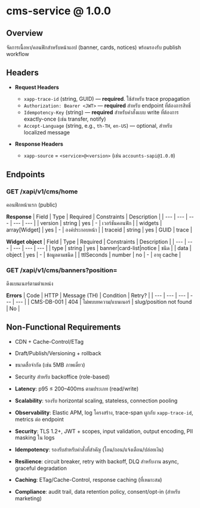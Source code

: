 # cms-service @ 1.0.0

## Overview

จัดการเนื้อหา/คอนฟิกสำหรับหน้าแอป (banner, cards, notices) พร้อมรองรับ publish workflow

## Headers


- **Request Headers**
  - `xapp-trace-id` (string, GUID) — **required**. ใช้สำหรับ trace propagation
  - `Authorization: Bearer <JWT>` — **required** สำหรับ endpoint ที่ต้องการสิทธิ์
  - `Idempotency-Key` (string) — **required** สำหรับคำสั่งแบบ write ที่ต้องการ exactly-once (เช่น transfer, notify)
  - `Accept-Language` (string, e.g., `th-TH`, `en-US`) — optional, สำหรับ localized message

- **Response Headers**
  - `xapp-source` = `<service>@<version>` (เช่น `accounts-sapi@1.0.0`)


## Endpoints


### GET /xapi/v1/cms/home

คอนฟิกหน้าแรก (public)

**Response**
| Field | Type | Required | Constraints | Description |
| --- | --- | --- | --- | --- |
| version | string | yes | - | เวอร์ชันคอนฟิก |
| widgets | array[Widget] | yes | - | องค์ประกอบหน้า |
| traceid | string | yes | GUID | trace |



**Widget object**
| Field | Type | Required | Constraints | Description |
| --- | --- | --- | --- | --- |
| type | string | yes | banner|card-list|notice | ชนิด |
| data | object | yes | - | ข้อมูลตามชนิด |
| ttlSeconds | number | no | - | อายุ cache |



### GET /xapi/v1/cms/banners?position=

ดึงแบนเนอร์ตามตำแหน่ง

**Errors**
| Code | HTTP | Message (TH) | Condition | Retry? |
| --- | --- | --- | --- | --- |
| CMS-DB-001 | 404 | ไม่พบบทความ/แบนเนอร์ | slug/position not found | No |



## Non-Functional Requirements

- CDN + Cache-Control/ETag
- Draft/Publish/Versioning + rollback
- ขนาดสื่อจำกัด (เช่น 5MB ภาพเดี่ยว)
- Security สำหรับ backoffice (role-based)

- **Latency**: p95 ≤ 200–400ms ตามประเภท (read/write)
- **Scalability**: รองรับ horizontal scaling, stateless, connection pooling
- **Observability**: Elastic APM, log โครงสร้าง, trace-span ผูกกับ `xapp-trace-id`, metrics ต่อ endpoint
- **Security**: TLS 1.2+, JWT + scopes, input validation, output encoding, PII masking ใน logs
- **Idempotency**: รองรับสำหรับคำสั่งที่สำคัญ (โอน/ถอน/แจ้งเตือน/ปล่อยเงิน)
- **Resilience**: circuit breaker, retry with backoff, DLQ สำหรับงาน async, graceful degradation
- **Caching**: ETag/Cache-Control, response caching (ที่เหมาะสม)
- **Compliance**: audit trail, data retention policy, consent/opt-in (สำหรับ marketing)

